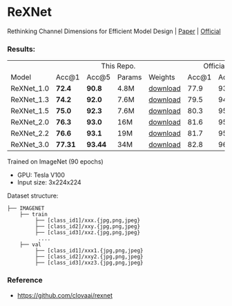 # ReXNet
Rethinking Channel Dimensions for Efficient Model Design | [Paper](https://arxiv.org/abs/2007.00992) | [Official](https://github.com/clovaai/rexnet)

<!---
Adapted from original impl at https://github.com/clovaai/rexnet
Copyright (c) 2020-present NAVER Corp. MIT license
--->

### Results:

<table>
  <tr>
    <td></td>
    <td colspan="4" align="center">This Repo.</td>
    <td colspan="2" align="center">Official</td>
  </tr>
  <tr>
    <td>Model</td>
    <td>Acc@1</td>
    <td>Acc@5</td>
    <td>Params</td>
    <td>Weights</td>
    <td>Acc@1</td>
    <td>Acc@5</td>
  </tr>
  <tr>
    <td>ReXNet_1.0</td>
    <td><strong>72.4</strong></td>
    <td><strong>90.8</strong></td>
    <td>4.8M</td>
    <td><a href='https://www.dropbox.com/sh/t51orxpllr774aw/AADlmey__nRQKKUu2osWitw-a?dl=0'>download</a></td>
    <td>77.9</td>
    <td>93.9</td>
  </tr>
  <tr>
    <td>ReXNet_1.3</td>
    <td><strong>74.2</strong></td>
    <td><strong>92.0</strong></td>
    <td>7.6M</td>
    <td><a href='https://www.dropbox.com/sh/t51orxpllr774aw/AADlmey__nRQKKUu2osWitw-a?dl=0'>download</a></td>
    <td>79.5</td>
    <td>94.7</td>
  </tr>
  <tr>
    <td>ReXNet_1.5</td>
    <td><strong>75.0</strong></td>
    <td><strong>92.3</strong></td>
    <td>7.6M</td>
    <td><a href='https://www.dropbox.com/sh/t51orxpllr774aw/AADlmey__nRQKKUu2osWitw-a?dl=0'>download</a></td>
    <td>80.3</td>
    <td>95.2</td>
  </tr>
  <tr>
    <td>ReXNet_2.0</td>
    <td><strong>76.3</strong></td>
    <td><strong>93.0</strong></td>
    <td>16M</td>
    <td><a href='https://www.dropbox.com/sh/t51orxpllr774aw/AADlmey__nRQKKUu2osWitw-a?dl=0'>download</a></td>
    <td>81.6</td>
    <td>95.7</td>
  </tr>
  <tr>
    <td>ReXNet_2.2</td>
    <td><strong>76.6</strong></td>
    <td><strong>93.1</strong></td>
    <td>19M</td>
    <td><a href='https://www.dropbox.com/sh/t51orxpllr774aw/AADlmey__nRQKKUu2osWitw-a?dl=0'>download</a></td>
    <td>81.7</td>
    <td>95.8</td>
  </tr>
  <tr>
    <td>ReXNet_3.0</td>
    <td><strong>77.31</strong></td>
    <td><strong>93.44</strong></td>
    <td>34M</td>
    <td><a href='https://www.dropbox.com/sh/t51orxpllr774aw/AADlmey__nRQKKUu2osWitw-a?dl=0'>download</a></td>
    <td>82.8</td>
    <td>96.2</td>
  </tr>
</table>


Trained on ImageNet (90 epochs)
- GPU: Tesla V100
- Input size: 3x224x224

Dataset structure:

```
├── IMAGENET 
    ├── train
         ├── [class_id1]/xxx.{jpg,png,jpeg}
         ├── [class_id2]/xxy.{jpg,png,jpeg}
         ├── [class_id3]/xxz.{jpg,png,jpeg}
          ....
    ├── val
         ├── [class_id1]/xxx1.{jpg,png,jpeg}
         ├── [class_id2]/xxy2.{jpg,png,jpeg}
         ├── [class_id3]/xxz3.{jpg,png,jpeg}
```



### Reference
- https://github.com/clovaai/rexnet



